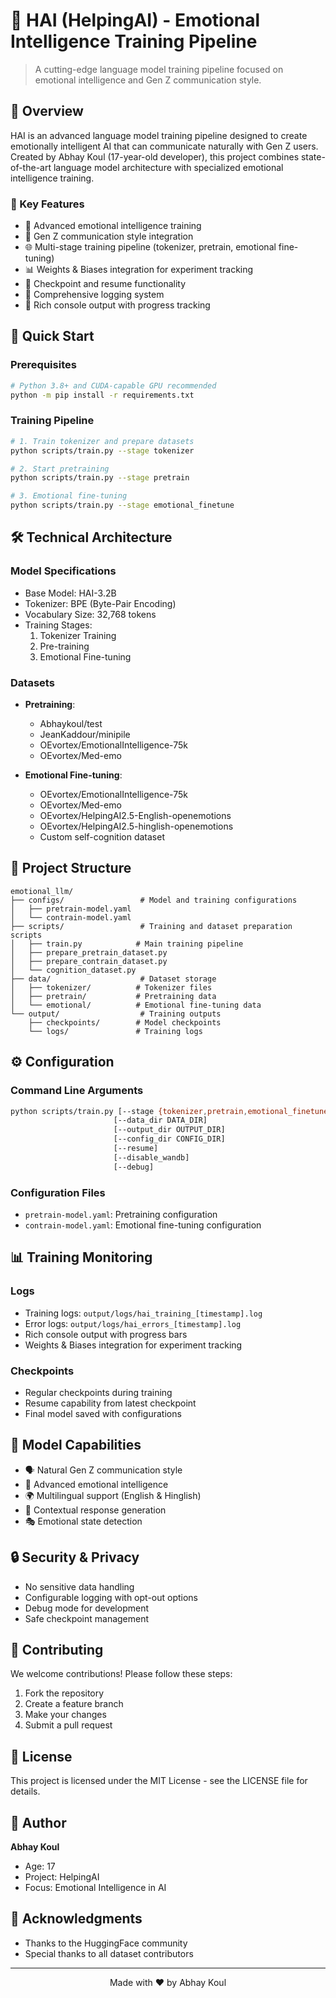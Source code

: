 # 🤖 HAI (HelpingAI) - Emotional Intelligence Training Pipeline

> A cutting-edge language model training pipeline focused on emotional intelligence and Gen Z communication style.

## 🌟 Overview

HAI is an advanced language model training pipeline designed to create emotionally intelligent AI that can communicate naturally with Gen Z users. Created by Abhay Koul (17-year-old developer), this project combines state-of-the-art language model architecture with specialized emotional intelligence training.

### 🎯 Key Features

- 🧠 Advanced emotional intelligence training
- 💬 Gen Z communication style integration
- 🌐 Multi-stage training pipeline (tokenizer, pretrain, emotional fine-tuning)
- 📊 Weights & Biases integration for experiment tracking
- 🔄 Checkpoint and resume functionality
- 📝 Comprehensive logging system
- 🎨 Rich console output with progress tracking

## 🚀 Quick Start

### Prerequisites

```bash
# Python 3.8+ and CUDA-capable GPU recommended
python -m pip install -r requirements.txt
```

### Training Pipeline

```bash
# 1. Train tokenizer and prepare datasets
python scripts/train.py --stage tokenizer

# 2. Start pretraining
python scripts/train.py --stage pretrain

# 3. Emotional fine-tuning
python scripts/train.py --stage emotional_finetune
```

## 🛠️ Technical Architecture

### Model Specifications
- Base Model: HAI-3.2B
- Tokenizer: BPE (Byte-Pair Encoding)
- Vocabulary Size: 32,768 tokens
- Training Stages:
  1. Tokenizer Training
  2. Pre-training
  3. Emotional Fine-tuning

### Datasets
- **Pretraining**:
  - Abhaykoul/test
  - JeanKaddour/minipile
  - OEvortex/EmotionalIntelligence-75k
  - OEvortex/Med-emo

- **Emotional Fine-tuning**:
  - OEvortex/EmotionalIntelligence-75k
  - OEvortex/Med-emo
  - OEvortex/HelpingAI2.5-English-openemotions
  - OEvortex/HelpingAI2.5-hinglish-openemotions
  - Custom self-cognition dataset

## 📂 Project Structure

```
emotional_llm/
├── configs/                 # Model and training configurations
│   ├── pretrain-model.yaml
│   └── contrain-model.yaml
├── scripts/                 # Training and dataset preparation scripts
│   ├── train.py            # Main training pipeline
│   ├── prepare_pretrain_dataset.py
│   ├── prepare_contrain_dataset.py
│   └── cognition_dataset.py
├── data/                    # Dataset storage
│   ├── tokenizer/          # Tokenizer files
│   ├── pretrain/           # Pretraining data
│   └── emotional/          # Emotional fine-tuning data
└── output/                  # Training outputs
    ├── checkpoints/        # Model checkpoints
    └── logs/               # Training logs
```

## ⚙️ Configuration

### Command Line Arguments

```bash
python scripts/train.py [--stage {tokenizer,pretrain,emotional_finetune}] 
                       [--data_dir DATA_DIR]
                       [--output_dir OUTPUT_DIR]
                       [--config_dir CONFIG_DIR]
                       [--resume]
                       [--disable_wandb]
                       [--debug]
```

### Configuration Files

- `pretrain-model.yaml`: Pretraining configuration
- `contrain-model.yaml`: Emotional fine-tuning configuration

## 📊 Training Monitoring

### Logs
- Training logs: `output/logs/hai_training_[timestamp].log`
- Error logs: `output/logs/hai_errors_[timestamp].log`
- Rich console output with progress bars
- Weights & Biases integration for experiment tracking

### Checkpoints
- Regular checkpoints during training
- Resume capability from latest checkpoint
- Final model saved with configurations

## 🎯 Model Capabilities

- 🗣️ Natural Gen Z communication style
- 💭 Advanced emotional intelligence
- 🌍 Multilingual support (English & Hinglish)
- 🤝 Contextual response generation
- 🎭 Emotional state detection

## 🔒 Security & Privacy

- No sensitive data handling
- Configurable logging with opt-out options
- Debug mode for development
- Safe checkpoint management

## 🤝 Contributing

We welcome contributions! Please follow these steps:

1. Fork the repository
2. Create a feature branch
3. Make your changes
4. Submit a pull request

## 📝 License

This project is licensed under the MIT License - see the LICENSE file for details.

## 👤 Author

**Abhay Koul**
- Age: 17
- Project: HelpingAI
- Focus: Emotional Intelligence in AI

## 🙏 Acknowledgments

- Thanks to the HuggingFace community
- Special thanks to all dataset contributors

---

<p align="center">Made with ❤️ by Abhay Koul</p>
